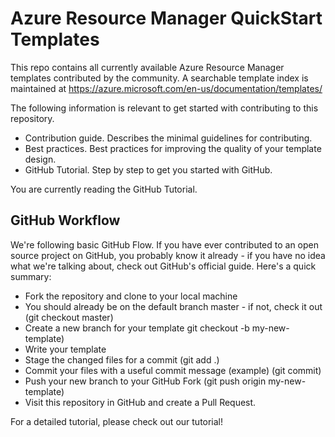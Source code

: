# Azure Resource Manager QuickStart Templates

This repo contains all currently available Azure Resource Manager templates contributed by the community. A searchable template index is maintained at https://azure.microsoft.com/en-us/documentation/templates/

The following information is relevant to get started with contributing to this repository.

+	Contribution guide. Describes the minimal guidelines for contributing.
+	Best practices. Best practices for improving the quality of your template design.
+	GitHub Tutorial. Step by step to get you started with GitHub.

You are currently reading the GitHub Tutorial.

## GitHub Workflow

We're following basic GitHub Flow. If you have ever contributed to an open source project on GitHub, you probably know it already - if you have no idea what we're talking about, check out GitHub's official guide. Here's a quick summary:

+	Fork the repository and clone to your local machine
+	You should already be on the default branch master - if not, check it out (git checkout master)
+	Create a new branch for your template git checkout -b my-new-template)
+	Write your template
+	Stage the changed files for a commit (git add .)
+	Commit your files with a useful commit message (example) (git commit)
+	Push your new branch to your GitHub Fork (git push origin my-new-template)
+	Visit this repository in GitHub and create a Pull Request.

For a detailed tutorial, please check out our tutorial! 
